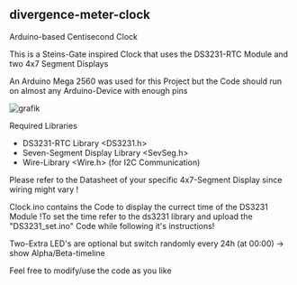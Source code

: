 ## divergence-meter-clock
Arduino-based Centisecond Clock

This is a Steins-Gate inspired Clock that uses the DS3231-RTC Module and two 4x7 Segment Displays

An Arduino Mega 2560 was used for this Project but the Code should run on almost any Arduino-Device with enough pins

![grafik](https://user-images.githubusercontent.com/53939068/144712973-d272cdf8-56fe-4b63-a4cd-f548dc0fd3c2.png)

Required Libraries
- DS3231-RTC Library <DS3231.h>
- Seven-Segment Display Library <SevSeg.h>
- Wire-Library <Wire.h> (for I2C Communication) 

Please refer to the Datasheet of your specific 4x7-Segment Display since wiring might vary !

Clock.ino contains the Code to display the currect time of the DS3231 Module
!To set the time refer to the ds3231 library and upload the "DS3231_set.ino" Code while following it's instructions!

Two-Extra LED's are optional but switch randomly every 24h (at 00:00) -> show Alpha/Beta-timeline

Feel free to modify/use the code as you like
